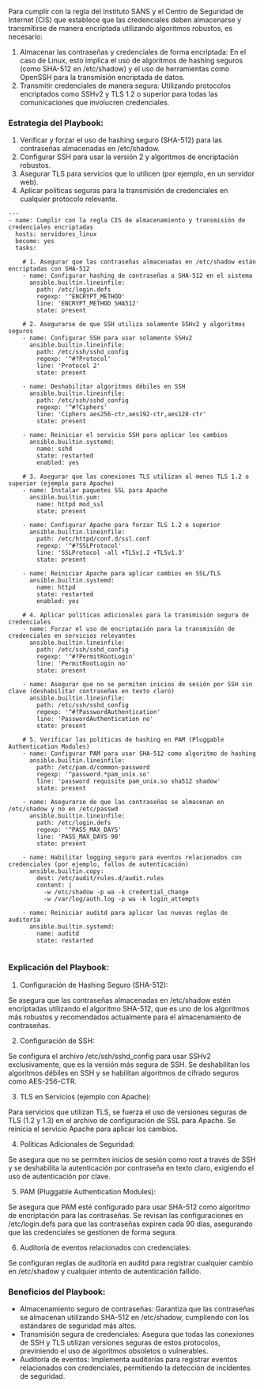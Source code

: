 Para cumplir con la regla del Instituto SANS y el Centro de Seguridad de Internet (CIS) que establece que las credenciales deben almacenarse y transmitirse de manera encriptada utilizando algoritmos robustos, es necesario:

1. Almacenar las contraseñas y credenciales de forma encriptada: En el caso de Linux, esto implica el uso de algoritmos de hashing seguros (como SHA-512 en /etc/shadow) y el uso de herramientas como OpenSSH para la transmisión encriptada de datos.
2. Transmitir credenciales de manera segura: Utilizando protocolos encriptados como SSHv2 y TLS 1.2 o superior para todas las comunicaciones que involucren credenciales.

### Estrategia del Playbook:

1. Verificar y forzar el uso de hashing seguro (SHA-512) para las contraseñas almacenadas en /etc/shadow.
2. Configurar SSH para usar la versión 2 y algoritmos de encriptación robustos.
3. Asegurar TLS para servicios que lo utilicen (por ejemplo, en un servidor web).
4. Aplicar políticas seguras para la transmisión de credenciales en cualquier protocolo relevante.

```
---
- name: Cumplir con la regla CIS de almacenamiento y transmisión de credenciales encriptadas
  hosts: servidores_linux
  become: yes
  tasks:

    # 1. Asegurar que las contraseñas almacenadas en /etc/shadow están encriptadas con SHA-512
    - name: Configurar hashing de contraseñas a SHA-512 en el sistema
      ansible.builtin.lineinfile:
        path: /etc/login.defs
        regexp: '^ENCRYPT_METHOD'
        line: 'ENCRYPT_METHOD SHA512'
        state: present

    # 2. Asegurarse de que SSH utiliza solamente SSHv2 y algoritmos seguros
    - name: Configurar SSH para usar solamente SSHv2
      ansible.builtin.lineinfile:
        path: /etc/ssh/sshd_config
        regexp: '^#?Protocol'
        line: 'Protocol 2'
        state: present

    - name: Deshabilitar algoritmos débiles en SSH
      ansible.builtin.lineinfile:
        path: /etc/ssh/sshd_config
        regexp: '^#?Ciphers'
        line: 'Ciphers aes256-ctr,aes192-ctr,aes128-ctr'
        state: present

    - name: Reiniciar el servicio SSH para aplicar los cambios
      ansible.builtin.systemd:
        name: sshd
        state: restarted
        enabled: yes

    # 3. Asegurar que las conexiones TLS utilizan al menos TLS 1.2 o superior (ejemplo para Apache)
    - name: Instalar paquetes SSL para Apache
      ansible.builtin.yum:
        name: httpd mod_ssl
        state: present

    - name: Configurar Apache para forzar TLS 1.2 o superior
      ansible.builtin.lineinfile:
        path: /etc/httpd/conf.d/ssl.conf
        regexp: '^#?SSLProtocol'
        line: 'SSLProtocol -all +TLSv1.2 +TLSv1.3'
        state: present

    - name: Reiniciar Apache para aplicar cambios en SSL/TLS
      ansible.builtin.systemd:
        name: httpd
        state: restarted
        enabled: yes

    # 4. Aplicar políticas adicionales para la transmisión segura de credenciales
    - name: Forzar el uso de encriptación para la transmisión de credenciales en servicios relevantes
      ansible.builtin.lineinfile:
        path: /etc/ssh/sshd_config
        regexp: '^#?PermitRootLogin'
        line: 'PermitRootLogin no'
        state: present

    - name: Asegurar que no se permiten inicios de sesión por SSH sin clave (deshabilitar contraseñas en texto claro)
      ansible.builtin.lineinfile:
        path: /etc/ssh/sshd_config
        regexp: '^#?PasswordAuthentication'
        line: 'PasswordAuthentication no'
        state: present

    # 5. Verificar las políticas de hashing en PAM (Pluggable Authentication Modules)
    - name: Configurar PAM para usar SHA-512 como algoritmo de hashing
      ansible.builtin.lineinfile:
        path: /etc/pam.d/common-password
        regexp: '^password.*pam_unix.so'
        line: 'password requisite pam_unix.so sha512 shadow'
        state: present

    - name: Asegurarse de que las contraseñas se almacenan en /etc/shadow y no en /etc/passwd
      ansible.builtin.lineinfile:
        path: /etc/login.defs
        regexp: '^PASS_MAX_DAYS'
        line: 'PASS_MAX_DAYS 90'
        state: present

    - name: Habilitar logging seguro para eventos relacionados con credenciales (por ejemplo, fallos de autenticación)
      ansible.builtin.copy:
        dest: /etc/audit/rules.d/audit.rules
        content: |
          -w /etc/shadow -p wa -k credential_change
          -w /var/log/auth.log -p wa -k login_attempts

    - name: Reiniciar auditd para aplicar las nuevas reglas de auditoría
      ansible.builtin.systemd:
        name: auditd
        state: restarted


```

### Explicación del Playbook:
1. Configuración de Hashing Seguro (SHA-512):

Se asegura que las contraseñas almacenadas en /etc/shadow estén encriptadas utilizando el algoritmo SHA-512, que es uno de los algoritmos más robustos y recomendados actualmente para el almacenamiento de contraseñas.

2. Configuración de SSH:

Se configura el archivo /etc/ssh/sshd_config para usar SSHv2 exclusivamente, que es la versión más segura de SSH.
Se deshabilitan los algoritmos débiles en SSH y se habilitan algoritmos de cifrado seguros como AES-256-CTR.

3. TLS en Servicios (ejemplo con Apache):

Para servicios que utilizan TLS, se fuerza el uso de versiones seguras de TLS (1.2 y 1.3) en el archivo de configuración de SSL para Apache.
Se reinicia el servicio Apache para aplicar los cambios.

4. Políticas Adicionales de Seguridad:

Se asegura que no se permiten inicios de sesión como root a través de SSH y se deshabilita la autenticación por contraseña en texto claro, exigiendo el uso de autenticación por clave.

5. PAM (Pluggable Authentication Modules):

Se asegura que PAM esté configurado para usar SHA-512 como algoritmo de encriptación para las contraseñas.
Se revisan las configuraciones en /etc/login.defs para que las contraseñas expiren cada 90 días, asegurando que las credenciales se gestionen de forma segura.

6. Auditoría de eventos relacionados con credenciales:

Se configuran reglas de auditoría en auditd para registrar cualquier cambio en /etc/shadow y cualquier intento de autenticación fallido.


### Beneficios del Playbook:
* Almacenamiento seguro de contraseñas: Garantiza que las contraseñas se almacenan utilizando SHA-512 en /etc/shadow, cumpliendo con los estándares de seguridad más altos.
* Transmisión segura de credenciales: Asegura que todas las conexiones de SSH y TLS utilizan versiones seguras de estos protocolos, previniendo el uso de algoritmos obsoletos o vulnerables.
* Auditoría de eventos: Implementa auditorías para registrar eventos relacionados con credenciales, permitiendo la detección de incidentes de seguridad.
